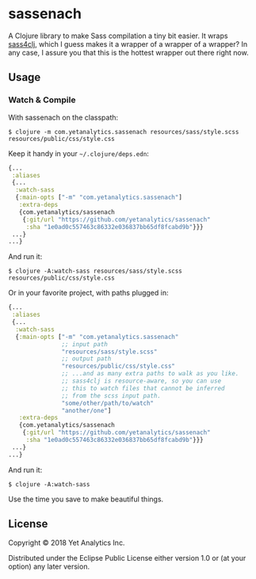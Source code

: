 # sassenach

A Clojure library to make Sass compilation a tiny bit easier. It wraps [sass4clj](https://github.com/Deraen/sass4clj), which I guess makes it a wrapper of a wrapper of a wrapper? In any case, I assure you that this is the hottest wrapper out there right now.

## Usage

### Watch & Compile

With sassenach on the classpath:

``` shell
$ clojure -m com.yetanalytics.sassenach resources/sass/style.scss resources/public/css/style.css
```

Keep it handy in your `~/.clojure/deps.edn`:

``` clojure
{...
 :aliases
 {...
  :watch-sass
  {:main-opts ["-m" "com.yetanalytics.sassenach"]
   :extra-deps
   {com.yetanalytics/sassenach
    {:git/url "https://github.com/yetanalytics/sassenach"
     :sha "1e0ad0c557463c86332e036837bb65df8fcabd9b"}}}
 ...}
...}
```

And run it:

``` shell
$ clojure -A:watch-sass resources/sass/style.scss resources/public/css/style.css
```

Or in your favorite project, with paths plugged in:

``` clojure
{...
 :aliases
 {...
  :watch-sass
  {:main-opts ["-m" "com.yetanalytics.sassenach"
               ;; input path
               "resources/sass/style.scss"
               ;; output path
               "resources/public/css/style.css"
               ;; ...and as many extra paths to walk as you like.
               ;; sass4clj is resource-aware, so you can use
               ;; this to watch files that cannot be inferred
               ;; from the scss input path.
               "some/other/path/to/watch"
               "another/one"]
   :extra-deps
   {com.yetanalytics/sassenach
    {:git/url "https://github.com/yetanalytics/sassenach"
     :sha "1e0ad0c557463c86332e036837bb65df8fcabd9b"}}}
 ...}
...}
```

And run it:

``` shell
$ clojure -A:watch-sass
```

Use the time you save to make beautiful things.

## License

Copyright © 2018 Yet Analytics Inc.

Distributed under the Eclipse Public License either version 1.0 or (at
your option) any later version.

